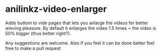 # anilinkz-video-enlarger

Adds buttom to vide pages that lets you anlarge the videos for better wieving pleasure.
By default it enlarges the video 1.5 times = the video is 50% bigger (thus better right?).

Any suggestions are welcome.
Also if you feel it can be done better feel free to make a pull request
